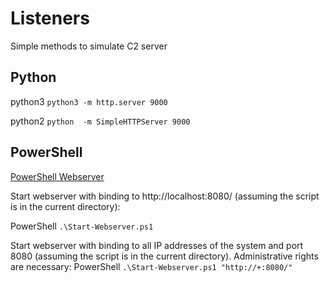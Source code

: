 # Listeners

Simple methods to simulate C2 server

## Python

python3
`python3 -m http.server 9000`

python2
`python  -m SimpleHTTPServer 9000`


## PowerShell

[PowerShell Webserver](https://gallery.technet.microsoft.com/scriptcenter/Powershell-Webserver-74dcf466)

Start webserver with binding to http://localhost:8080/ (assuming the script is in the current directory):

PowerShell
`.\Start-Webserver.ps1`

Start webserver with binding to all IP addresses of the system and port 8080 (assuming the script is in the current directory).
Administrative rights are necessary:
PowerShell
`.\Start-Webserver.ps1 "http://+:8080/"`
